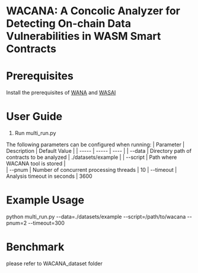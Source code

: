 # WACANA: A Concolic Analyzer for Detecting On-chain Data Vulnerabilities in WASM Smart Contracts

# Prerequisites

Install the prerequisites of [WANA](https://github.com/gongbell/WANA) and [WASAI](https://github.com/WASAIRepo/WASAI)


# User Guide

1. Run multi_run.py

The following parameters can be configured when running:
| Parameter | Description | Default Value |
| ----- | ----- | ---- |
| --data | Directory path of contracts to be analyzed | ./datasets/example |
| --script | Path where WACANA tool is stored |  
| --pnum | Number of concurrent processing threads | 10
| --timeout | Analysis timeout in seconds | 3600


# Example Usage

python multi_run.py --data=./datasets/example --script=/path/to/wacana --pnum=2 --timeout=300


# Benchmark

please refer to WACANA_dataset folder
